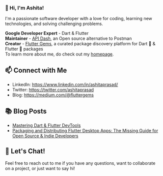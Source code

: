### 👋 Hi, I'm Ashita!

I'm a passionate software developer with a love for coding, learning new technologies, and solving challenging problems. 

**Google Developer Expert** - Dart & Flutter  
**Maintainer** - [API Dash](https://apidash.dev), an Open source alternative to Postman  
**Creator** - [Flutter Gems](https://fluttergems.dev), a curated package discovery platform for Dart 🎯 & Flutter 💙 packages  
To learn more about me, do check out my [homepage](https://ashitaprasad.github.io).

## 📫 Connect with Me

- LinkedIn: https://www.linkedin.com/in/ashitaprasad/
- Twitter: https://twitter.com/ashitaprasad
- Blog: https://medium.com/@fluttergems

## 📚 Blog Posts

- [Mastering Dart & Flutter DevTools](https://medium.com/@fluttergems/mastering-dart-flutter-devtools-series-introduction-installation-part-1-of-8-4f703a8cfcc8)
- [Packaging and Distributing Flutter Desktop Apps: The Missing Guide for Open Source & Indie Developers](https://medium.com/@fluttergems/packaging-and-distributing-flutter-desktop-apps-the-missing-guide-part-1-macos-b36438269285)

## 💬 Let's Chat!

Feel free to reach out to me if you have any questions, want to collaborate on a project, or just want to say hi!

